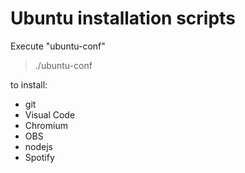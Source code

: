 # Ubuntu installation scripts

Execute "ubuntu-conf" 

> ./ubuntu-conf

to install:
* git
* Visual Code
* Chromium
* OBS
* nodejs
* Spotify